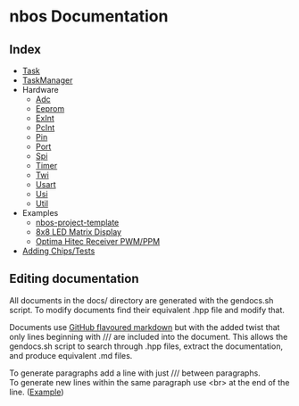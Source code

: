 # nbos Documentation

## Index

* [Task](src/task.md)
* [TaskManager](src/taskmanager.md)
* Hardware
    * [Adc](src/hardware/adc.md)
    * [Eeprom](src/hardware/eeprom.md)
    * [ExInt](src/hardware/exint.md)
    * [PcInt](src/hardware/pcint.md)
    * [Pin](src/hardware/pin.md)
    * [Port](src/hardware/port.md)
    * [Spi](src/hardware/spi.md)
    * [Timer](src/hardware/timer.md)
    * [Twi](src/hardware/twi.md)
    * [Usart](src/hardware/usart.md)
    * [Usi](src/hardware/usi.md)
    * [Util](src/hardware/util.md)
* Examples
    * [nbos-project-template](https://github.com/xenris/nbos-project-template)
    * [8x8 LED Matrix Display](https://github.com/xenris/led-matrix-display)
    * [Optima Hitec Receiver PWM/PPM](https://github.com/xenris/hitec-receiver)
* [Adding Chips/Tests](src/hardware/chip.md)

## Editing documentation

All documents in the docs/ directory are generated with the gendocs.sh
script. To modify documents find their equivalent .hpp file and modify
that.

Documents use [GitHub flavoured markdown](https://guides.github.com/features/mastering-markdown/)
but with the added twist that only lines beginning with /// are included into the document.
This allows the gendocs.sh script to search through .hpp files, extract the documentation,
and produce equivalent .md files.

To generate paragraphs add a line with just /// between paragraphs.<br>
To generate new lines within the same paragraph use \<br\> at the end
of the line. ([Example](../index.hpp))
